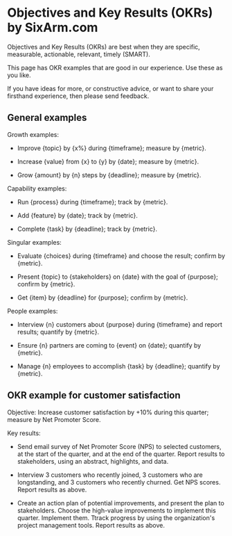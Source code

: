# Objectives and Key Results (OKRs) by SixArm.com

Objectives and Key Results (OKRs) are best when they are specific, measurable, actionable, relevant, timely (SMART).

This page has OKR examples that are good in our experience. Use these as you like. 

If you have ideas for more, or constructive advice, or want to share your firsthand experience, then please send feedback.


## General examples


Growth examples:

* Improve {topic} by {x%} during {timeframe}; measure by {metric}.

* Increase {value} from {x} to {y} by {date}; measure by {metric}.

* Grow {amount} by {n} steps by {deadline}; measure by {metric}.


Capability examples:

* Run {process} during {timeframe}; track by {metric}.

* Add {feature} by {date}; track by {metric}.

* Complete {task} by {deadline}; track by {metric}.


Singular examples:

* Evaluate {choices} during {timeframe} and choose the result; confirm by {metric}.

* Present {topic} to {stakeholders} on {date} with the goal of {purpose}; confirm by {metric}.

* Get {item} by {deadline} for {purpose}; confirm by {metric}.


People examples:

* Interview {n} customers about {purpose} during {timeframe} and report results; quantify by {metric}.

* Ensure {n} partners are coming to {event} on {date}; quantify by {metric}.

* Manage {n} employees to accomplish {task} by {deadline}; quantify by {metric}.



## OKR example for customer satisfaction


Objective: Increase customer satisfaction by +10% during this quarter; measure by Net Promoter Score.

Key results:

* Send email survey of Net Promoter Score (NPS) to selected customers, at the start of the quarter, and at the end of the quarter. Report results to stakeholders, using an abstract, highlights, and data.

* Interview 3 customers who recently joined, 3 customers who are longstanding, and 3 customers who recently churned. Get NPS scores. Report results as above.

* Create an action plan of potential improvements, and present the plan to stakeholders. Choose the high-value improvements to implement this quarter. Implement them. Ttrack progress by using the organization's project management tools. Report results as above.
